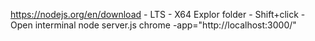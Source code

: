 https://nodejs.org/en/download - LTS - X64
Explor folder - Shift+click - Open interminal
node server.js
chrome -app="http://localhost:3000/"
